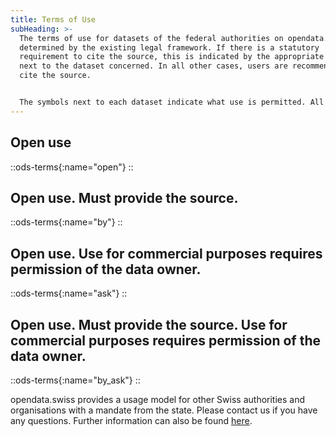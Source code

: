 ```yaml
---
title: Terms of Use
subHeading: >-
  The terms of use for datasets of the federal authorities on opendata.swiss are
  determined by the existing legal framework. If there is a statutory
  requirement to cite the source, this is indicated by the appropriate symbol
  next to the dataset concerned. In all other cases, users are recommended to
  cite the source.


  The symbols next to each dataset indicate what use is permitted. All data owners use the same symbols.
---
```


## Open use

::ods-terms{:name="open"}
::

## Open use. Must provide the source.

::ods-terms{:name="by"}
::

## Open use. Use for commercial purposes requires permission of the data owner.

::ods-terms{:name="ask"}
::

## Open use. Must provide the source. Use for commercial purposes requires permission of the data owner.

::ods-terms{:name="by_ask"}
::

opendata.swiss provides a usage model for other Swiss authorities and organisations with a mandate from the state. Please contact us if you have any questions. Further information can also be found [here](http://handbook.opendata.swiss/).
